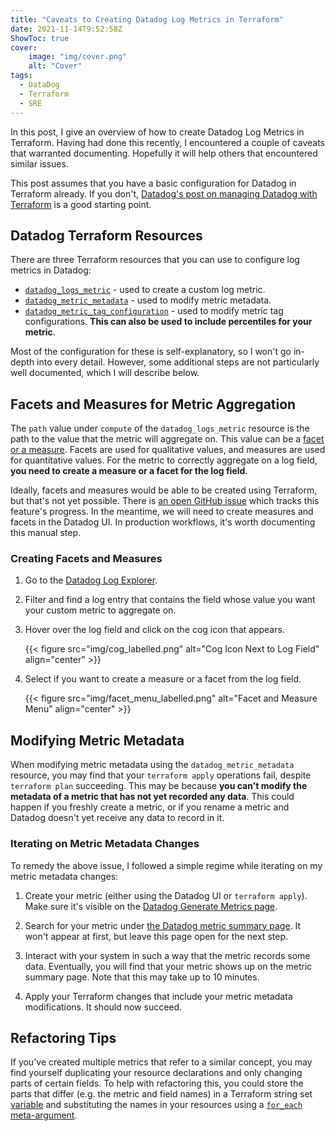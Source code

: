 ```yaml
---
title: "Caveats to Creating Datadog Log Metrics in Terraform"
date: 2021-11-14T9:52:58Z
ShowToc: true
cover:
    image: "img/cover.png"
    alt: "Cover"
tags:
  - DataDog
  - Terraform
  - SRE
---
```


In this post, I give an overview of how to create Datadog Log Metrics in Terraform. Having had done this recently, I encountered a couple of caveats that warranted documenting. Hopefully it will help others that encountered similar issues.

This post assumes that you have a basic configuration for Datadog in Terraform already. If you don't, [Datadog's post on managing Datadog with Terraform](https://www.datadoghq.com/blog/managing-datadog-with-terraform/) is a good starting point.

## Datadog Terraform Resources

There are three Terraform resources that you can use to configure log metrics in Datadog:

- [`datadog_logs_metric`](https://registry.terraform.io/providers/DataDog/datadog/latest/docs/resources/logs_metric) - used to create a custom log metric.
- [`datadog_metric_metadata`](https://registry.terraform.io/providers/DataDog/datadog/latest/docs/resources/metric_metadata) - used to modify metric metadata.
- [`datadog_metric_tag_configuration`](https://registry.terraform.io/providers/DataDog/datadog/latest/docs/resources/metric_tag_configuration) - used to modify metric tag configurations. **This can also be used to include percentiles for your metric**.

Most of the configuration for these is self-explanatory, so I won't go in-depth into every detail. However, some additional steps are not particularly well documented, which I will describe below.

## Facets and Measures for Metric Aggregation

The `path` value under `compute` of the `datadog_logs_metric` resource is the path to the value that the metric will aggregate on. This value can be a [facet or a measure](https://docs.datadoghq.com/logs/explorer/facets/). Facets are used for qualitative values, and measures are used for quantitative values. For the metric to correctly aggregate on a log field, **you need to create a measure or a facet for the log field**.

Ideally, facets and measures would be able to be created using Terraform, but that's not yet possible. There is [an open GitHub issue](https://github.com/DataDog/terraform-provider-datadog/issues/225) which tracks this feature's progress. In the meantime, we will need to create measures and facets in the Datadog UI. In production workflows, it's worth documenting this manual step.

### Creating Facets and Measures

1. Go to the [Datadog Log Explorer](https://app.datadoghq.eu/logs).

2. Filter and find a log entry that contains the field whose value you want your custom metric to aggregate on.

3. Hover over the log field and click on the cog icon that appears.

    {{< figure src="img/cog_labelled.png" alt="Cog Icon Next to Log Field" align="center" >}}

4. Select if you want to create a measure or a facet from the log field.

    {{< figure src="img/facet_menu_labelled.png" alt="Facet and Measure Menu" align="center" >}}

## Modifying Metric Metadata

When modifying metric metadata using the `datadog_metric_metadata` resource, you may find that your `terraform apply` operations fail, despite `terraform plan` succeeding. This may be because **you can't modify the metadata of a metric that has not yet recorded any data**. This could happen if you freshly create a metric, or if you rename a metric and Datadog doesn't yet receive any data to record in it.

### Iterating on Metric Metadata Changes

To remedy the above issue, I followed a simple regime while iterating on my metric metadata changes:

1. Create your metric (either using the Datadog UI or `terraform apply`). Make sure it's visible on the [Datadog Generate Metrics page](https://app.datadoghq.eu/logs/pipelines/generate-metrics).

2. Search for your metric under [the Datadog metric summary page](https://app.datadoghq.eu/metric/summary). It won't appear at first, but leave this page open for the next step.

3. Interact with your system in such a way that the metric records some data. Eventually, you will find that your metric shows up on the metric summary page. Note that this may take up to 10 minutes.

4. Apply your Terraform changes that include your metric metadata modifications. It should now succeed.

## Refactoring Tips

If you've created multiple metrics that refer to a similar concept, you may find yourself duplicating your resource declarations and only changing parts of certain fields. To help with refactoring this, you could store the parts that differ (e.g. the metric and field names) in a Terraform string set [variable](https://www.terraform.io/docs/language/values/variables.html) and substituting the names in your resources using a [`for_each` meta-argument](https://www.terraform.io/docs/language/meta-arguments/for_each.html).
